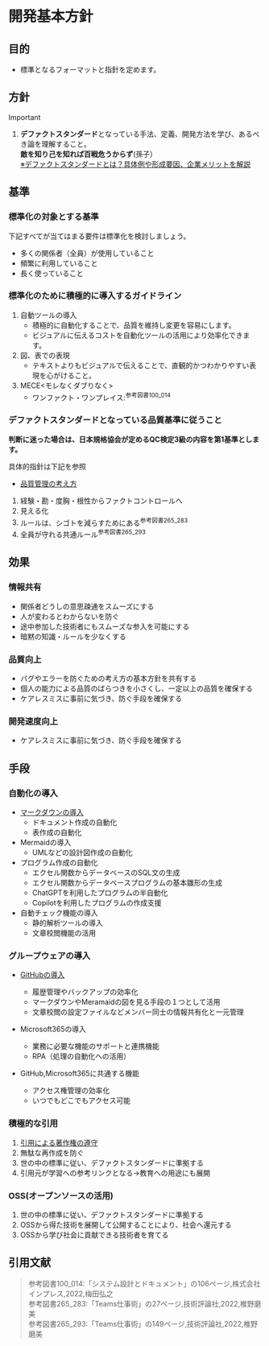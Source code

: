# 開発基本方針

## 目的

- 標準となるフォーマットと指針を定めます。  

## 方針

> [!IMPORTANT]  
>
> 1. **デファクトスタンダード**となっている手法、定義、開発方法を学び、あるべき論を理解すること。  
>      **敵を知り己を知れば百戦危うからず**(孫子）  
> [※デファクトスタンダードとは？具体例や形成要因、企業メリットを解説](https://smbiz.asahi.com/article/15076529)

## 基準

### 標準化の対象とする基準

下記すべてが当てはまる要件は標準化を検討しましょう。

- 多くの関係者（全員）が使用していること
- 頻繁に利用していること
- 長く使っていること

### 標準化のために積極的に導入するガイドライン

1. 自動ツールの導入
    - 積極的に自動化することで、品質を維持し変更を容易にします。  
    - ビジュアルに伝えるコストを自動化ツールの活用により効率化できます。
1. 図、表での表現
    - テキストよりもビジュアルで伝えることで、直観的かつわかりやすい表現を心がけること。  
1. MECE<モレなくダブりなく>
    - ワンファクト・ワンプレイス:<sup>参考図書100_014</sup>
    
### デファクトスタンダードとなっている品質基準に従うこと

**判断に迷った場合は、日本規格協会が定めるQC検定3級の内容を第1基準とします。**

具体的指針は下記を参照

- [品質管理の考え方](https://happymakeproject.com/6205/)

1. 経験・勘・度胸・根性からファクトコントロールへ
1. 見える化
1. ルールは、シゴトを減らすためにある<sup>参考図書265_283</sup>
1. 全員が守れる共通ルール<sup>参考図書265_293</sup>

## 効果

### 情報共有

  - 関係者どうしの意思疎通をスムーズにする
  - 人が変わるとわからないを防ぐ
  - 途中参加した技術者にもスムーズな参入を可能にする
  - 暗黙の知識・ルールを少なくする

### 品質向上

  - バグやエラーを防ぐための考え方の基本方針を共有する
  - 個人の能力による品質のばらつきを小さくし、一定以上の品質を確保する
  - ケアレスミスに事前に気づき、防ぐ手段を確保する
  
### 開発速度向上

  - ケアレスミスに事前に気づき、防ぐ手段を確保する

## 手段

### 自動化の導入

- [マークダウンの導入](412_Markdown.md)
  - ドキュメント作成の自動化
  - 表作成の自動化
- Mermaidの導入
  - UMLなどの設計図作成の自動化
- プログラム作成の自動化
  - エクセル関数からデータベースのSQL文の生成
  - エクセル関数からデータベースプログラムの基本雛形の生成
  - ChatGPTを利用したプログラムの半自動化
  - Copilotを利用したプログラムの作成支援
- 自動チェック機能の導入
  - 静的解析ツールの導入
  - 文章校閲機能の活用

### グループウェアの導入

- [GitHubの導入](413_GitHub.md)
  - 履歴管理やバックアップの効率化
  - マークダウンやMeramaidの図を見る手段の１つとして活用
  - 文章校閲の設定ファイルなどメンバー同士の情報共有化と一元管理
    
- Microsoft365の導入
  - 業務に必要な機能のサポートと連携機能
  - RPA（処理の自動化への活用）

- GitHub,Microsoft365に共通する機能
  - アクセス権管理の効率化
  - いつでもどこでもアクセス可能

### 積極的な引用

1. [引用による著作権の遵守](402_ObservanceOfCopyrightedMaterial.md)
1. 無駄な再作成を防ぐ
1. 世の中の標準に従い、デファクトスタンダードに準拠する
1. 引用元が学習への参考リンクとなる→教育への用途にも展開

### OSS(オープンソースの活用)

1. 世の中の標準に従い、デファクトスタンダードに準拠する
1. OSSから得た技術を展開して公開することにより、社会へ還元する
1. OSSから学び社会に貢献できる技術者を育てる

## 引用文献

> 参考図書100_014:「システム設計とドキュメント」の106ページ,株式会社インプレス,2022,梅田弘之  
> 参考図書265_283:「Teams仕事術」の27ページ,技術評論社,2022,椎野磨美  
> 参考図書265_293:「Teams仕事術」の149ページ,技術評論社,2022,椎野磨美  
